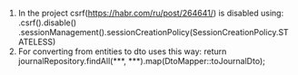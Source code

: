 1. In the project csrf(https://habr.com/ru/post/264641/) is disabled using:
			.csrf().disable()
				.sessionManagement().sessionCreationPolicy(SessionCreationPolicy.STATELESS)
2. For converting from entities to dto uses this way:
        return journalRepository.findAll(***, ***).map(DtoMapper::toJournalDto);			
				